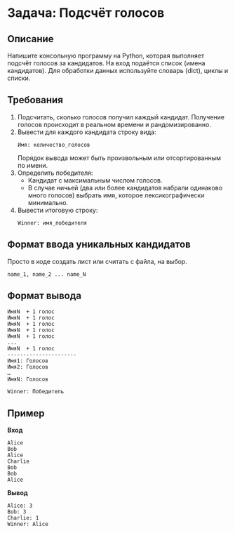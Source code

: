 # Задача: Подсчёт голосов

## Описание
Напишите консольную программу на Python, которая выполняет подсчёт голосов за кандидатов. На вход подаётся список (имена кандидатов). Для обработки данных используйте словарь (dict), циклы и списки.

## Требования
1. Подсчитать, сколько голосов получил каждый кандидат. Получение голосов происходит в реальном времени и рандомизированно.  
2. Вывести для каждого кандидата строку вида:
   ```
   Имя: количество_голосов
   ```
   Порядок вывода может быть произвольным или отсортированным по имени.
3. Определить победителя:
   - Кандидат с максимальным числом голосов.
   - В случае ничьей (два или более кандидатов набрали одинаково много голосов) выбрать имя, которое лексикографически минимально.
4. Вывести итоговую строку:
   ```
   Winner: имя_победителя
   ```

## Формат ввода уникальных кандидатов
Просто в коде создать лист или считать с файла, на выбор.
```
name_1, name_2 ... name_N
```

## Формат вывода
```
ИмяN  + 1 голос
ИмяN  + 1 голос
ИмяN  + 1 голос
ИмяN  + 1 голос
ИмяN  + 1 голос
...
ИмяN  + 1 голос
----------------------
Имя1: Голосов
Имя2: Голосов
…
ИмяN: Голосов

Winner: Победитель
```

## Пример

**Вход**
```
Alice
Bob
Alice
Charlie
Bob
Bob
Alice
```

**Вывод**
```
Alice: 3
Bob: 3
Charlie: 1
Winner: Alice
```